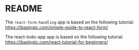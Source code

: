 # README

The `react-form-handling` app is based on the following tutorial: 
    https://ibaslogic.com/simple-guide-to-react-form/

The react-todo-app app is based on the following tutorial:
    https://ibaslogic.com/react-tutorial-for-beginners/